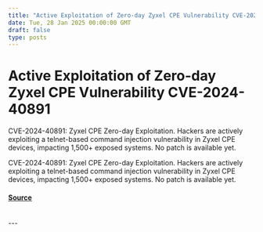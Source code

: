 ```yaml
---
title: "Active Exploitation of Zero-day Zyxel CPE Vulnerability CVE-2024-40891"
date: Tue, 28 Jan 2025 00:00:00 GMT
draft: false
type: posts
---
```

# Active Exploitation of Zero-day Zyxel CPE Vulnerability CVE-2024-40891





CVE-2024-40891: Zyxel CPE Zero-day Exploitation. Hackers are actively exploiting a telnet-based command injection vulnerability in Zyxel CPE devices, impacting 1,500+ exposed systems. No patch is available yet.

CVE-2024-40891: Zyxel CPE Zero-day Exploitation. Hackers are actively exploiting a telnet-based command injection vulnerability in Zyxel CPE devices, impacting 1,500+ exposed systems. No patch is available yet.

#### [Source](https://www.greynoise.io/blog/active-exploitation-of-zero-day-zyxel-cpe-vulnerability-cve-2024-40891)

<br/>
---
